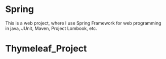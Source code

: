 # Spring
This is a web project, where I use Spring Framework for web programming in java, JUnit, Maven, Project Lombook, etc.
# Thymeleaf_Project
